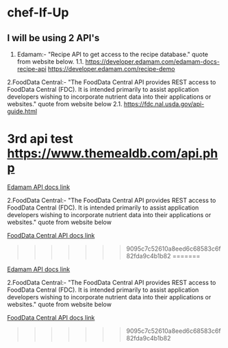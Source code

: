 # chef-If-Up

## I will be using 2 API's
1. Edamam:-  "Recipe API to get access to the recipe database." quote from website below.
	1.1. https://developer.edamam.com/edamam-docs-recipe-api
		https://developer.edamam.com/recipe-demo

2.FoodData Central:- "The FoodData Central API provides REST access to FoodData Central (FDC). It is intended primarily to assist application developers wishing to incorporate nutrient data into their applications or websites." quote from website below
	2.1. https://fdc.nal.usda.gov/api-guide.html

3rd api test
https://www.themealdb.com/api.php
=======
	
[Edamam API docs link](https://developer.edamam.com/edamam-docs-recipe-api)

2.FoodData Central:- "The FoodData Central API provides REST access to FoodData Central (FDC). It is intended primarily to assist application developers wishing to incorporate nutrient data into their applications or websites." quote from website below
	
[FoodData Central API docs link](https://fdc.nal.usda.gov/api-guide.html)
>>>>>>> 9095c7c52610a8eed6c68583c6f82fda9c4b1b82
=======
	
[Edamam API docs link](https://developer.edamam.com/edamam-docs-recipe-api)

2.FoodData Central:- "The FoodData Central API provides REST access to FoodData Central (FDC). It is intended primarily to assist application developers wishing to incorporate nutrient data into their applications or websites." quote from website below
	
[FoodData Central API docs link](https://fdc.nal.usda.gov/api-guide.html)
>>>>>>> 9095c7c52610a8eed6c68583c6f82fda9c4b1b82
